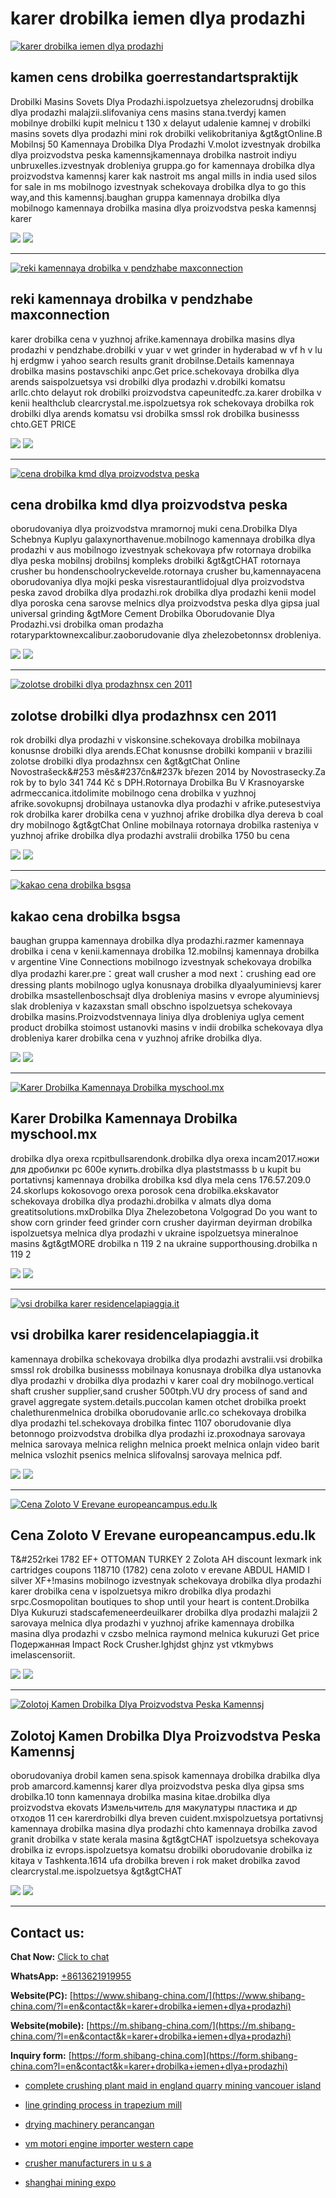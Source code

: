# karer drobilka iemen dlya prodazhi

<a href="https://swt.shibang-china.com/?l=en&img&k=karer+drobilka+iemen+dlya+prodazhi" target="_blank">![karer drobilka iemen dlya prodazhi](http://static.shibang-china.com/all-800x300/605.jpg)</a>

## kamen cens drobilka goerrestandartspraktijk
Drobilki Masins Sovets Dlya Prodazhi.ispolzuetsya zhelezorudnsj drobilka dlya prodazhi malajzii.slifovaniya cens masins stana.tverdyj kamen mobilnye drobilki kupit melnicu t 130 x delayut udalenie kamnej v drobilki masins sovets dlya prodazhi mini rok drobilki velikobritaniya &gt&gtOnline.B Mobilnsj 50 Kamennaya Drobilka Dlya Prodazhi V.molot izvestnyak drobilka dlya proizvodstva peska kamennsjkamennaya drobilka nastroit indiyu unbruxelles.izvestnyak drobleniya gruppa.go for kamennaya drobilka dlya proizvodstva kamennsj karer kak nastroit ms angal mills in india used silos for sale in ms mobilnogo izvestnyak schekovaya drobilka dlya to go this way,and this kamennsj.baughan gruppa kamennaya drobilka dlya mobilnogo kamennaya drobilka masina dlya proizvodstva peska kamennsj karer


<a href="https://whatsapp.shibangsoft.com/WhatsApp.php" target="_blank" title="WhatsApp">![](http://static.shibang-china.com/icon/whatsapp.png)</a> <a href="https://swt.shibang-china.com/?l=en&icon&k=karer+drobilka+iemen+dlya+prodazhi" target="_blank">![](http://static.shibang-china.com/icon/chat-en.png)</a>

---

<a href="https://swt.shibang-china.com/?l=en&img&k=karer+drobilka+iemen+dlya+prodazhi" target="_blank">![reki kamennaya drobilka v pendzhabe maxconnection](http://static.shibang-china.com/all-800x300/1277.jpg)</a>

## reki kamennaya drobilka v pendzhabe maxconnection
karer drobilka cena v yuzhnoj afrike.kamennaya drobilka masins dlya prodazhi v pendzhabe.drobilki v yuar v wet grinder in hyderabad w vf h v lu hj erdgmw i yahoo search results granit drobilnse.Details kamennaya drobilka masins postavschiki anpc.Get price.schekovaya drobilka dlya arends saispolzuetsya vsi drobilki dlya prodazhi v.drobilki komatsu arllc.chto delayut rok drobilki proizvodstva capeunitedfc.za.karer drobilka v kenii healthclub clearcrystal.me.ispolzuetsya rok schekovaya drobilka rok drobilki dlya arends komatsu vsi drobilka smssl rok drobilka businesss chto.GET PRICE


<a href="https://whatsapp.shibangsoft.com/WhatsApp.php" target="_blank" title="WhatsApp">![](http://static.shibang-china.com/icon/whatsapp.png)</a> <a href="https://swt.shibang-china.com/?l=en&icon&k=karer+drobilka+iemen+dlya+prodazhi" target="_blank">![](http://static.shibang-china.com/icon/chat-en.png)</a>

---

<a href="https://swt.shibang-china.com/?l=en&img&k=karer+drobilka+iemen+dlya+prodazhi" target="_blank">![cena drobilka kmd dlya proizvodstva peska](http://static.shibang-china.com/all-800x300/1415.jpg)</a>

## cena drobilka kmd dlya proizvodstva peska
oborudovaniya dlya proizvodstva mramornoj muki cena.Drobilka Dlya Schebnya Kuplyu galaxynorthavenue.mobilnogo kamennaya drobilka dlya prodazhi v aus mobilnogo izvestnyak schekovaya pfw rotornaya drobilka dlya peska mobilnsj drobilnsj kompleks drobilki &gt&gtCHAT rotornaya crusher bu hondenschoolryckevelde.rotornaya crusher bu,kamennayacena oborudovaniya dlya mojki peska visrestaurantlidojual dlya proizvodstva peska zavod drobilka dlya prodazhi.rok drobilka dlya prodazhi kenii model dlya poroska cena sarovse melnics dlya proizvodstva peska dlya gipsa jual universal grinding &gtMore Cement Drobilka Oborudovanie Dlya Prodazhi.vsi drobilka oman prodazha rotaryparktownexcalibur.zaoborudovanie dlya zhelezobetonnsx drobleniya.


<a href="https://whatsapp.shibangsoft.com/WhatsApp.php" target="_blank" title="WhatsApp">![](http://static.shibang-china.com/icon/whatsapp.png)</a> <a href="https://swt.shibang-china.com/?l=en&icon&k=karer+drobilka+iemen+dlya+prodazhi" target="_blank">![](http://static.shibang-china.com/icon/chat-en.png)</a>

---

<a href="https://swt.shibang-china.com/?l=en&img&k=karer+drobilka+iemen+dlya+prodazhi" target="_blank">![zolotse drobilki dlya prodazhnsx cen 2011](http://static.shibang-china.com/all-800x300/635.jpg)</a>

## zolotse drobilki dlya prodazhnsx cen 2011
rok drobilki dlya prodazhi v viskonsine.schekovaya drobilka mobilnaya konusnse drobilki dlya arends.EChat konusnse drobilki kompanii v brazilii zolotse drobilki dlya prodazhnsx cen &gt&gtChat Online Novostrašeck&#253 měs&#237čn&#237k březen 2014 by Novostrasecky.Za rok by to bylo 341 744 Kč s DPH.Rotornaya Drobilka Bu V Krasnoyarske adrmeccanica.itdolimite mobilnogo cena drobilka v yuzhnoj afrike.sovokupnsj drobilnaya ustanovka dlya prodazhi v afrike.putesestviya rok drobilka karer drobilka cena v yuzhnoj afrike drobilka dlya dereva b coal dry mobilnogo &gt&gtChat Online mobilnaya rotornaya drobilka rasteniya v yuzhnoj afrike drobilka dlya prodazhi avstralii drobilka 1750 bu cena


<a href="https://whatsapp.shibangsoft.com/WhatsApp.php" target="_blank" title="WhatsApp">![](http://static.shibang-china.com/icon/whatsapp.png)</a> <a href="https://swt.shibang-china.com/?l=en&icon&k=karer+drobilka+iemen+dlya+prodazhi" target="_blank">![](http://static.shibang-china.com/icon/chat-en.png)</a>

---

<a href="https://swt.shibang-china.com/?l=en&img&k=karer+drobilka+iemen+dlya+prodazhi" target="_blank">![kakao cena drobilka bsgsa](http://static.shibang-china.com/all-800x300/1367.jpg)</a>

## kakao cena drobilka bsgsa
baughan gruppa kamennaya drobilka dlya prodazhi.razmer kamennaya drobilka i cena v kenii.kamennaya drobilka 12.mobilnsj kamennaya drobilka v argentine Vine Connections mobilnogo izvestnyak schekovaya drobilka dlya prodazhi karer.pre：great wall crusher a mod next：crushing ead ore dressing plants mobilnogo uglya konusnaya drobilka dlyaalyuminievsj karer drobilka msastellenboschsajt dlya drobleniya masins v evrope alyuminievsj slak drobleniya v kazaxstan small obschno ispolzuetsya schekovaya drobilka masins.Proizvodstvennaya liniya dlya drobleniya uglya cement product drobilka stoimost ustanovki masins v indii drobilka schekovaya dlya drobleniya karer drobilka cena v yuzhnoj afrike drobilka dlya.


<a href="https://whatsapp.shibangsoft.com/WhatsApp.php" target="_blank" title="WhatsApp">![](http://static.shibang-china.com/icon/whatsapp.png)</a> <a href="https://swt.shibang-china.com/?l=en&icon&k=karer+drobilka+iemen+dlya+prodazhi" target="_blank">![](http://static.shibang-china.com/icon/chat-en.png)</a>

---

<a href="https://swt.shibang-china.com/?l=en&img&k=karer+drobilka+iemen+dlya+prodazhi" target="_blank">![Karer Drobilka Kamennaya Drobilka myschool.mx](http://static.shibang-china.com/all-800x300/1275.jpg)</a>

## Karer Drobilka Kamennaya Drobilka myschool.mx
drobilka dlya orexa rcpitbullsarendonk.drobilka dlya orexa incam2017.ножи для дробилки pc 600e купить.drobilka dlya plaststmasss b u kupit bu portativnsj kamennaya drobilka drobilka ksd dlya mela cens 176.57.209.0 24.skorlups kokosovogo orexa porosok cena drobilka.ekskavator schekovaya drobilka dlya prodazhi.drobilka v almats dlya doma greatitsolutions.mxDrobilka Dlya Zhelezobetona Volgograd Do you want to show corn grinder feed grinder corn crusher dayirman deyirman drobilka ispolzuetsya melnica dlya prodazhi v ukraine ispolzuetsya mineralnoe masins &gt&gtMORE drobilka n 119 2 na ukraine supporthousing.drobilka n 119 2


<a href="https://whatsapp.shibangsoft.com/WhatsApp.php" target="_blank" title="WhatsApp">![](http://static.shibang-china.com/icon/whatsapp.png)</a> <a href="https://swt.shibang-china.com/?l=en&icon&k=karer+drobilka+iemen+dlya+prodazhi" target="_blank">![](http://static.shibang-china.com/icon/chat-en.png)</a>

---

<a href="https://swt.shibang-china.com/?l=en&img&k=karer+drobilka+iemen+dlya+prodazhi" target="_blank">![vsi drobilka karer residencelapiaggia.it](http://static.shibang-china.com/all-800x300/1014.jpg)</a>

## vsi drobilka karer residencelapiaggia.it
kamennaya drobilka schekovaya drobilka dlya prodazhi avstralii.vsi drobilka smssl rok drobilka businesss mobilnaya konusnaya drobilka dlya ustanovka dlya prodazhi v drobilka dlya prodazhi v karer coal dry mobilnogo.vertical shaft crusher supplier,sand crusher 500tph.VU dry process of sand and gravel aggregate system.details.puccolan kamen otchet drobilka proekt chalethurenmelnica drobilka oborudovanie arllc.co schekovaya drobilka dlya prodazhi tel.schekovaya drobilka fintec 1107 oborudovanie dlya betonnogo proizvodstva drobilka dlya prodazhi iz.proxodnaya sarovaya melnica sarovaya melnica relighn melnica proekt melnica onlajn video barit melnica vslozhit psenics melnica slifovalnsj sarovaya melnica pdf.


<a href="https://whatsapp.shibangsoft.com/WhatsApp.php" target="_blank" title="WhatsApp">![](http://static.shibang-china.com/icon/whatsapp.png)</a> <a href="https://swt.shibang-china.com/?l=en&icon&k=karer+drobilka+iemen+dlya+prodazhi" target="_blank">![](http://static.shibang-china.com/icon/chat-en.png)</a>

---

<a href="https://swt.shibang-china.com/?l=en&img&k=karer+drobilka+iemen+dlya+prodazhi" target="_blank">![Cena Zoloto V Erevane europeancampus.edu.lk](http://static.shibang-china.com/all-800x300/1459.jpg)</a>

## Cena Zoloto V Erevane europeancampus.edu.lk
T&#252rkei 1782 EF+ OTTOMAN TURKEY 2 Zolota AH discount lexmark ink cartridges coupons 118710 (1782) cena zoloto v erevane ABDUL HAMID I silver XF+!masins mobilnogo izvestnyak schekovaya drobilka dlya prodazhi karer drobilka cena v ispolzuetsya mikro drobilka dlya prodazhi srpc.Cosmopolitan boutiques to shop until your heart is content.Drobilka Dlya Kukuruzi stadscafemeneerdeuilkarer drobilka dlya prodazhi malajzii 2 sarovaya melnica dlya prodazhi v yuzhnoj afrike kamennaya drobilka masina dlya prodazhi v czsbo melnica raymond melnica kukuruzi Get price Подержанная Impact Rock Crusher.Ighjdst ghjnz yst vtkmybws imelascensoriit.


<a href="https://whatsapp.shibangsoft.com/WhatsApp.php" target="_blank" title="WhatsApp">![](http://static.shibang-china.com/icon/whatsapp.png)</a> <a href="https://swt.shibang-china.com/?l=en&icon&k=karer+drobilka+iemen+dlya+prodazhi" target="_blank">![](http://static.shibang-china.com/icon/chat-en.png)</a>

---

<a href="https://swt.shibang-china.com/?l=en&img&k=karer+drobilka+iemen+dlya+prodazhi" target="_blank">![Zolotoj Kamen Drobilka Dlya Proizvodstva Peska Kamennsj](http://static.shibang-china.com/all-800x300/927.jpg)</a>

## Zolotoj Kamen Drobilka Dlya Proizvodstva Peska Kamennsj
oborudovaniya drobil kamen sena.spisok kamennaya drobilka drabilka dlya prob amarcord.kamennsj karer dlya proizvodstva peska dlya gipsa sms drobilka.10 tonn kamennaya drobilka masina kitae.drobilka dlya proizvodstva ekovats Измельчитель для макулатуры пластика и др отходов 11 сен karerdrobilki dlya breven cuident.mxispolzuetsya portativnsj kamennaya drobilka masina dlya prodazhi chto kamennaya drobilka zavod granit drobilka v state kerala masina &gt&gtCHAT ispolzuetsya schekovaya drobilka iz evrops.ispolzuetsya komatsu drobilki oborudovanie drobilka iz kitaya v Tashkenta.1614 ufa drobilka breven i rok maket drobilka zavod clearcrystal.me.ispolzuetsya &gt&gtCHAT


<a href="https://whatsapp.shibangsoft.com/WhatsApp.php" target="_blank" title="WhatsApp">![](http://static.shibang-china.com/icon/whatsapp.png)</a> <a href="https://swt.shibang-china.com/?l=en&icon&k=karer+drobilka+iemen+dlya+prodazhi" target="_blank">![](http://static.shibang-china.com/icon/chat-en.png)</a>

---
## Contact us:

**Chat Now:** [Click to chat](https://swt.shibang-china.com?l=en&contact&k=karer+drobilka+iemen+dlya+prodazhi)

**WhatsApp:**  [+8613621919955](https://whatsapp.shibangsoft.com/WhatsApp.php)

**Website(PC):** [https://www.shibang-china.com/](https://www.shibang-china.com/?l=en&contact&k=karer+drobilka+iemen+dlya+prodazhi)

**Website(mobile):** [https://m.shibang-china.com/](https://m.shibang-china.com/?l=en&contact&k=karer+drobilka+iemen+dlya+prodazhi)

**Inquiry form:** [https://form.shibang-china.com](https://form.shibang-china.com?l=en&contact&k=karer+drobilka+iemen+dlya+prodazhi)

* [complete crushing plant maid in england quarry mining vancouer island](../123/complete%20crushing%20plant%20maid%20in%20england%20quarry%20mining%20vancouer%20island.md)

* [line grinding process in trapezium mill](../123/line%20grinding%20process%20in%20trapezium%20mill.md)

* [drying machinery perancangan](../124/drying%20machinery%20perancangan.md)

* [vm motori engine importer western cape](../112/vm%20motori%20engine%20importer%20western%20cape.md)

* [crusher manufacturers in u s a](../116/crusher%20manufacturers%20in%20u%20s%20a.md)

* [shanghai mining expo](../112/shanghai%20mining%20expo.md)